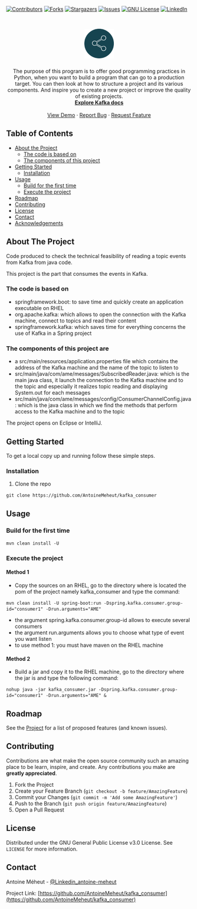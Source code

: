 <!-- PROJECT SHIELDS -->
[![Contributors][contributors-shield]][contributors-url]
[![Forks][forks-shield]][forks-url]
[![Stargazers][stars-shield]][stars-url]
[![Issues][issues-shield]][issues-url]
[![GNU License][license-shield]][license-url]
[![LinkedIn][linkedin-shield]][linkedin-url]



<!-- PROJECT LOGO -->
<br />
<p align="center">
  <a href="https://github.com/AntoineMeheut/GoodDevPractices">
    <img src="images/logo.png" alt="Logo" width="80" height="80">
  </a>

  <h3 align="center"></h3>

  <p align="center">
    The purpose of this program is to offer good programming practices in Python, when you want to build a program that can go to a production target. You can then look at how to structure a project and its various components. And inspire you to create a new project or improve the quality of existing projects.
    <br />
    <a href="https://github.com/AntoineMeheut/GoodDevPractices/tree/master/docs"><strong>Explore Kafka docs</strong></a>
    <br />
    <br />
    <a href="https://github.com/AntoineMeheut/kafka_consumer">View Demo</a>
    ·
    <a href="https://github.com/AntoineMeheut/kafka_consumer/issues">Report Bug</a>
    ·
    <a href="https://github.com/AntoineMeheut/kafka_consumer/issues">Request Feature</a>
  </p>
</p>



<!-- TABLE OF CONTENTS -->
## Table of Contents

* [About the Project](#about-the-project)
  * [The code is based on](#The-code-is-based-on)
  * [The components of this project](#The-components-of-this-project)
* [Getting Started](#getting-started)
  * [Installation](#installation)
* [Usage](#usage)
  * [Build for the first time](#Build-for-the-first-time)
  * [Execute the project](#Execute-the-project)
* [Roadmap](#roadmap)
* [Contributing](#contributing)
* [License](#license)
* [Contact](#contact)
* [Acknowledgements](#acknowledgements)



<!-- ABOUT THE PROJECT -->
## About The Project
Code produced to check the technical feasibility of reading a topic events from Kafka from java code.

This project is the part that consumes the events in Kafka.

### The code is based on
* springframework.boot: to save time and quickly create an application executable on RHEL
* org.apache.kafka: which allows to open the connection with the Kafka machine, connect to topics and read their content
* springframework.kafka: which saves time for everything concerns the use of Kafka in a Spring project

### The components of this project are
* a src/main/resources/application.properties file which contains the address of the Kafka machine and the name of the topic to listen to
* src/main/java/com/ame/messages/SubscribedReader.java: which is the main java class, it launch the connection to the Kafka machine and to the topic and especially it realizes topic reading and displaying System.out for each messages
* src/main/java/com/ame/messages/config/ConsumerChannelConfig.java: which is the java class in which we find the methods that perform access to the Kafka machine and to the topic

The project opens on Eclipse or IntelliJ.

<!-- GETTING STARTED -->
## Getting Started

To get a local copy up and running follow these simple steps.

### Installation
 
1. Clone the repo
```
git clone https://github.com/AntoineMeheut/kafka_consumer
```

<!-- USAGE EXAMPLES -->
## Usage
### Build for the first time

```
mvn clean install -U
```

### Execute the project
#### Method 1
* Copy the sources on an RHEL, go to the directory where is located
the pom of the project namely kafka_consumer and type the command:

```
mvn clean install -U spring-boot:run -Dspring.kafka.consumer.group-id="consumer1" -Drun.arguments="AME"
```

* the argument spring.kafka.consumer.group-id allows to execute several consumers
* the argument run.arguments allows you to choose what type of event you want listen
* to use method 1: you must have maven on the RHEL machine

#### Method 2
* Build a jar and copy it to the RHEL machine, go to the directory
where the jar is and type the following command:

```
nohup java -jar kafka_consumer.jar -Dspring.kafka.consumer.group-id="consumer1" -Drun.arguments="AME" &
```

<!-- ROADMAP -->
## Roadmap

See the [Project](https://github.com/AntoineMeheut/kafka_consumer/projects) for a list of proposed features (and known issues).

<!-- CONTRIBUTING -->
## Contributing

Contributions are what make the open source community such an amazing place to be learn, inspire, and create. Any contributions you make are **greatly appreciated**.

1. Fork the Project
2. Create your Feature Branch (`git checkout -b feature/AmazingFeature`)
3. Commit your Changes (`git commit -m 'Add some AmazingFeature'`)
4. Push to the Branch (`git push origin feature/AmazingFeature`)
5. Open a Pull Request

<!-- LICENSE -->
## License

Distributed under the GNU General Public License v3.0 License. See `LICENSE` for more information.

<!-- CONTACT -->
## Contact

Antoine Méheut - [@Linkedin_antoine-meheut](https://www.linkedin.com/in/antoine-meheut)

Project Link: [https://github.com/AntoineMeheut/kafka_consumer](https://github.com/AntoineMeheut/kafka_consumer)

<!-- MARKDOWN LINKS & IMAGES -->
<!-- https://www.markdownguide.org/basic-syntax/#reference-style-links -->
[contributors-shield]: https://img.shields.io/github/contributors/AntoineMeheut/kafka_consumer?color=green
[contributors-url]: https://github.com/AntoineMeheut/kafka_consumer/graphs/contributors
[forks-shield]: https://img.shields.io/github/forks/AntoineMeheut/kafka_consumer
[forks-url]: https://github.com/AntoineMeheut/kafka_consumer/network/members
[stars-shield]: https://img.shields.io/github/stars/AntoineMeheut/kafka_consumer
[stars-url]: https://github.com/AntoineMeheut/kafka_consumer/stargazers
[issues-shield]: https://img.shields.io/github/issues/AntoineMeheut/kafka_consumer
[issues-url]: https://github.com/AntoineMeheut/kafka_consumer/issues
[license-shield]: https://img.shields.io/github/license/AntoineMeheut/kafka_consumer
[license-url]: https://github.com/AntoineMeheut/kafka_consumer/blob/master/LICENSE
[linkedin-shield]: https://img.shields.io/badge/-LinkedIn-black.svg?style=flat-square&logo=linkedin&colorB=555
[linkedin-url]: https://www.linkedin.com/in/antoine-meheut

